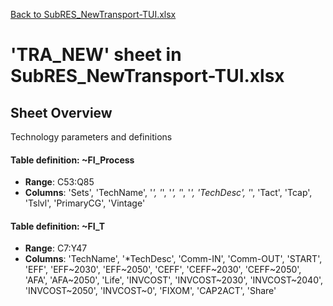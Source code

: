 [Back to SubRES_NewTransport-TUI.xlsx](README.md)

# 'TRA_NEW' sheet in SubRES_NewTransport-TUI.xlsx

## Sheet Overview

Technology parameters and definitions

#### Table definition: ~FI_Process
- **Range**: C53:Q85
- **Columns**: 'Sets', 'TechName', '*', '*', '*', '*', '*', 'TechDesc', '*', 'Tact', 'Tcap', 'Tslvl', 'PrimaryCG', 'Vintage'

#### Table definition: ~FI_T
- **Range**: C7:Y47
- **Columns**: 'TechName', '*TechDesc', 'Comm-IN', 'Comm-OUT', 'START', 'EFF', 'EFF~2030', 'EFF~2050', 'CEFF', 'CEFF~2030', 'CEFF~2050', 'AFA', 'AFA~2050', 'Life', 'INVCOST', 'INVCOST~2030', 'INVCOST~2040', 'INVCOST~2050', 'INVCOST~0', 'FIXOM', 'CAP2ACT', 'Share'

